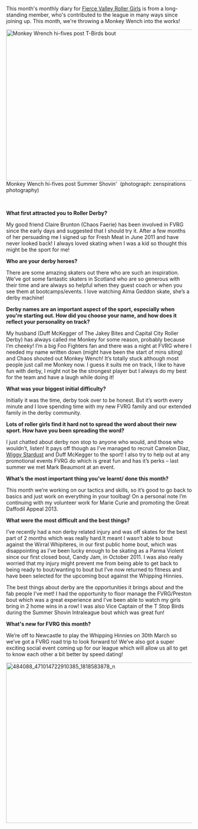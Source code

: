 <html><body><p>This month's monthly diary for <a href="http://www.fvrg.co.uk/">Fierce Valley Roller Girls</a> is from a long-standing member, who's contributed to the league in many ways since joining up. This month, we're throwing a Monkey Wench into the works!

<a href="http://www.scottishrollerderbyblog.com/2013/03/396940_10151880516895392_722952694_n.jpg"><img class="size-large wp-image-2355" alt="Monkey Wrench hi-fives post T-Birds bout" src="http://www.scottishrollerderbyblog.com/2013/03/396940_10151880516895392_722952694_n.jpg?w=614" width="614" height="409"></a> Monkey Wench hi-fives post Summer Shovin'  (photograph: zenspirations photography)

 

<strong>What first attracted you to Roller Derby?</strong>

My good friend Claire Brunton (Chaos Faerie) has been involved in FVRG since the early days and suggested that I should try it. After a few months of her persuading me I signed up for Fresh Meat in June 2011 and have never looked back! I always loved skating when I was a kid so thought this might be the sport for me!

<strong>Who are your derby heroes?</strong>

There are some amazing skaters out there who are such an inspiration. We’ve got some fantastic skaters in Scotland who are so generous with their time and are always so helpful when they guest coach or when you see them at bootcamps/events. I love watching Alma Geddon skate, she’s a derby machine!

<strong>Derby names are an important aspect of the sport, especially when you're starting out. How did you choose your name, and how does it reflect your personality on track?</strong>

My husband (Duff McKegger of The Jakey Bites and Capital City Roller Derby) has always called me Monkey for some reason, probably because I’m cheeky! I’m a big Foo Fighters fan and there was a night at FVRG where I needed my name written down (might have been the start of mins siting) and Chaos shouted out Monkey Wench! It’s totally stuck although most people just call me Monkey now. I guess it suits me on track, I like to have fun with derby, I might not be the strongest player but I always do my best for the team and have a laugh while doing it!

<strong>What was your biggest initial difficulty?</strong>

Initially it was the time, derby took over to be honest. But it’s worth every minute and I love spending time with my new FVRG family and our extended family in the derby community.

<strong>Lots of roller girls find it hard not to spread the word about their new sport. How have you been spreading the word?</strong>

I just chatted about derby non stop to anyone who would, and those who wouldn’t, listen! It pays off though as I’ve managed to recruit Camelon Diaz, <a href="http://www.scottishrollerderbyblog.com/posts/2013/02/24/monthly-diary-of-a-league-fierce-valley-in-february-wiggy-stardust/">Wiggy Stardust</a> and Duff McKegger to the sport! I also try to help out at any promotional events FVRG do which is great fun and has it’s perks – last summer we met Mark Beaumont at an event.

<strong>What’s the most important thing you’ve learnt/ done this month?</strong>

This month we’re working on our tactics and skills, so it’s good to go back to basics and just work on everything in your toolbag! On a personal note I’m continuing with my volunteer work for Marie Curie and promoting the Great Daffodil Appeal 2013.

<strong>What were the most difficult and the best things?</strong>

I’ve recently had a non derby related injury and was off skates for the best part of 2 months which was really hard.It meant I wasn’t able to bout against the Wirral Whipiteres, in our first public home bout, which was disappointing as I’ve been lucky enough to be skating as a Parma Violent since our first closed bout, Candy Jam, in October 2011. I was also really worried that my injury might prevent me from being able to get back to being ready to bout/wanting to bout but I’ve now returned to fitness and have been selected for the upcoming bout against the Whipping Hinnies.

The best things about derby are the opportunities it brings about and the fab people I’ve met! I had the opportunity to floor manage the FVRG/Preston bout which was a great experience and I’ve been able to watch my girls bring in 2 home wins in a row! I was also Vice Captain of the T Stop Birds during the Summer Shovin Intraleague bout which was great fun!

<strong>What's new for FVRG this month?</strong>

We’re off to Newcastle to play the Whipping Hinnies on 30th March so we’ve got a FVRG road trip to look forward to! We’ve also got a super exciting social event coming up for our league which will allow us all to get to know each other a bit better by speed dating!

<a href="http://www.scottishrollerderbyblog.com/2013/03/484088_471014722910385_1818583878_n.jpg"><img class="aligncenter size-large wp-image-2356" alt="484088_471014722910385_1818583878_n" src="http://www.scottishrollerderbyblog.com/2013/03/484088_471014722910385_1818583878_n.jpg?w=614" width="614" height="434"></a></p></body></html>
